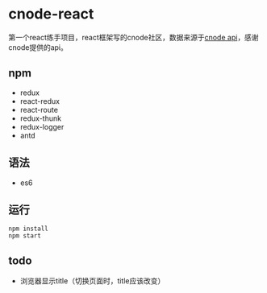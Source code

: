 # cnode-react
第一个react练手项目，react框架写的cnode社区，数据来源于[cnode api](http://cnodejs.org/api)，感谢cnode提供的api。

## npm
- redux
- react-redux
- react-route
- redux-thunk
- redux-logger
- antd

## 语法
- es6

## 运行
    npm install
    npm start

## todo
- 浏览器显示title（切换页面时，title应该改变）
